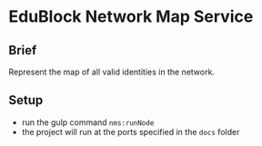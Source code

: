 # EduBlock Network Map Service

## Brief
Represent the map of all valid identities in the network. 

## Setup
- run the gulp command `nms:runNode`
- the project will run at the ports specified in the `docs` folder

